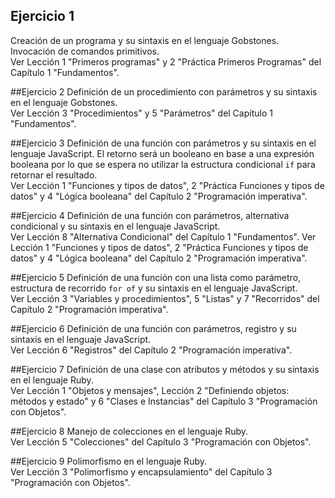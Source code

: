 ## Ejercicio 1
Creación de un programa y su sintaxis en el lenguaje Gobstones. Invocación de comandos primitivos.<br>
Ver Lección 1 "Primeros programas" y 2 "Práctica Primeros Programas" del Capítulo 1 "Fundamentos".


##Ejercicio 2
Definición de un procedimiento con parámetros y su sintaxis en el lenguaje Gobstones.<br>
Ver Lección 3 "Procedimientos" y 5 "Parámetros" del Capítulo 1 "Fundamentos".

##Ejercicio 3
Definición de una función con parámetros y su sintaxis en el lenguaje JavaScript. 
El retorno será un booleano en base a una expresión booleana por lo que se espera no utilizar la estructura condicional `if` para retornar el resultado.<br>
Ver Lección 1 "Funciones y tipos de datos", 2 "Práctica Funciones y tipos de datos" y 4 "Lógica booleana" del Capítulo 2 "Programación imperativa".

##Ejercicio 4
Definición de una función con parámetros, alternativa condicional y su sintaxis en el lenguaje JavaScript.<br>
Ver Lección 8 "Alternativa Condicional" del Capítulo 1 "Fundamentos".
Ver Lección 1 "Funciones y tipos de datos", 2 "Práctica Funciones y tipos de datos" y 4 "Lógica booleana" del Capítulo 2 "Programación imperativa".

##Ejercicio 5
Definición de una función con una lista como parámetro, estructura de recorrido `for of` y su sintaxis en el lenguaje JavaScript.<br>
Ver Lección 3 "Variables y procedimientos", 5 "Listas" y 7 "Recorridos" del Capítulo 2 "Programación imperativa".

##Ejercicio 6
Definición de una función con parámetros, registro y su sintaxis en el lenguaje JavaScript.<br>
Ver Lección 6 "Registros" del Capítulo 2 "Programación imperativa".

##Ejercicio 7
Definición de una clase con atributos y métodos y su sintaxis en el lenguaje Ruby.<br>
Ver Lección 1 "Objetos y mensajes", Lección 2 "Definiendo objetos: métodos y estado" y 6 "Clases e Instancias" del Capítulo 3 "Programación con Objetos".

##Ejercicio 8
Manejo de colecciones en el lenguaje Ruby.<br>
Ver Lección 5 "Colecciones" del Capítulo 3 "Programación con Objetos".

##Ejercicio 9
Polimorfismo en el lenguaje Ruby.<br>
Ver Lección 3 "Polimorfismo y encapsulamiento" del Capítulo 3 "Programación con Objetos".
